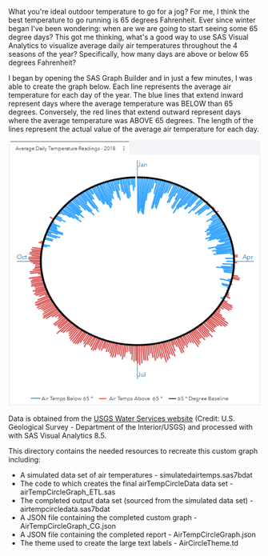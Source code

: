 What you're ideal outdoor temperature to go for a jog?  For me, I think the best temperature to go running is 65 degrees Fahrenheit.  Ever since winter began I've been wondering: when are we are going to start seeing some 65 degree days?  This got me thinking, what's a good way to use SAS Visual Analytics to visualize average daily air temperatures throughout the 4 seasons of the year?  Specifically, how many days are above or below 65 degrees Fahrenheit? 

I began by opening the SAS Graph Builder and in just a few minutes, I was able to create the graph below. Each line represents the average air temperature for each day of the year.  The blue lines that extend inward represent days where the average temperature was BELOW than 65 degrees.  Conversely, the red lines that extend outward represent days where the average temperature was ABOVE 65 degrees.  The length of the lines represent the actual value of the average air temperature for each day.

![](./airTempCircleGraph_600.png)

Data is obtained from the [USGS Water Services website](https://waterservices.usgs.gov/) (Credit: U.S. Geological Survey - Department of the Interior/USGS) and processed with with SAS Visual Analytics 8.5.

This directory contains the needed resources to recreate this custom graph including:
* A simulated data set of air temperatures - simulatedairtemps.sas7bdat
* The code to which creates the final airTempCircleData data set - airTempCircleGraph_ETL.sas
* The completed output data set (sourced from the simulated data set) - airtempcircledata.sas7bdat
* A JSON file containing the completed custom graph - AirTempCircleGraph_CG.json
* A JSON file containing the completed report - AirTempCircleGraph.json
* The theme used to create the large text labels - AirCircleTheme.td
